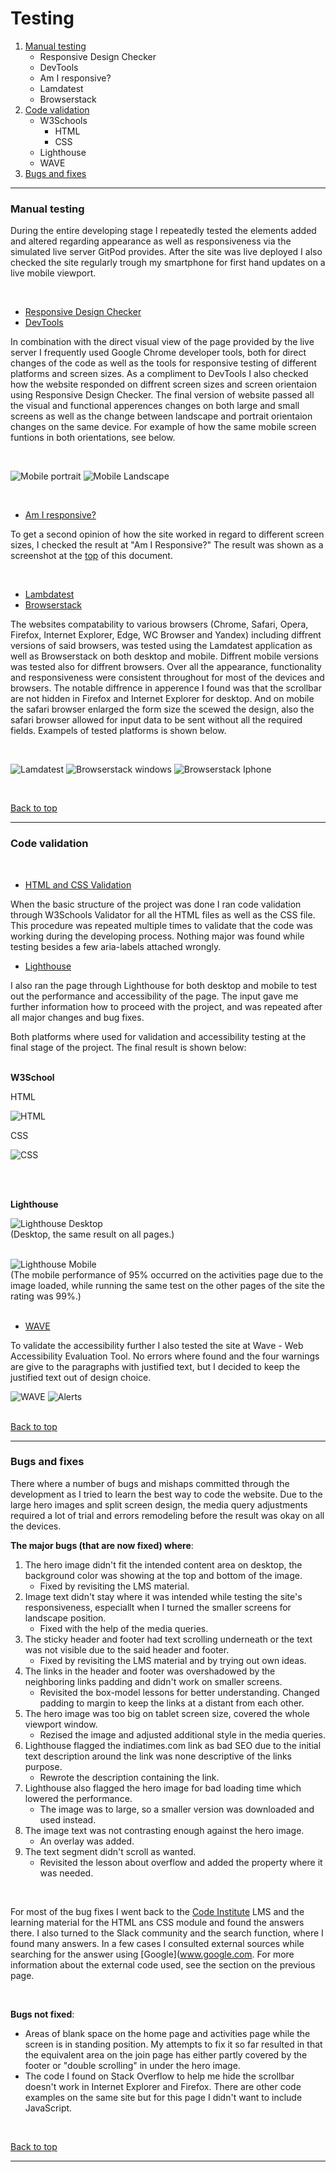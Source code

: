 # **Testing**

1. [Manual testing](#manual-testing)
    - Responsive Design Checker
    - DevTools
    - Am I responsive?
    - Lamdatest
    - Browserstack
2. [Code validation](#code-validation)
    - W3Schools
        - HTML
        - CSS
    - Lighthouse
    - WAVE
3. [Bugs and fixes](#bugs-and-fixes)

---

### **Manual testing**

During the entire developing stage I repeatedly tested the elements added and altered regarding appearance as well as responsiveness via the simulated live server GitPod provides. After the site was live deployed I also checked the site regularly trough my smartphone for first hand updates on a live mobile viewport.

<br>

- [Responsive Design Checker](https://responsivedesignchecker.com)
- [DevTools](https://developer.chrome.com/docs/devtools/)

In combination with the direct visual view of the page provided by the live server I frequently used Google Chrome developer tools, both for direct changes of the code as well as the tools for responsive testing of different platforms and screen sizes. As a compliment to DevTools I also checked how the website responded on diffrent screen sizes and screen orientaion using Responsive Design Checker. The final version of website passed all the visual and functional apperences changes on both large and small screens as well as the change between landscape and portrait orientaion changes on the same device. For example of how the same mobile screen funtions in both orientations, see below.

<br>

![Mobile portrait](/assets/images/readme/samsung-portrait.png) ![Mobile Landscape](/assets/images/readme/samsung-landscape.png)

<br>

- [Am I responsive?](http://ami.responsivedesign.is/)

To get a second opinion of how the site worked in regard to different screen sizes, I checked the result at "Am I Responsive?" The result was shown as a screenshot at the [top](#beerlicious) of this document.

<br>

- [Lambdatest](https://lambdatest.com)
- [Browserstack](https://browserstack.com)

The websites compatability to various browsers (Chrome, Safari, Opera, Firefox, Internet Explorer, Edge, WC Browser and Yandex) including diffrent versions of said browsers, was tested using the Lamdatest application as well as Browserstack on both desktop and mobile. Diffrent mobile versions was tested also for diffrent browsers. Over all the appearance, functionality and responsiveness were consistent throughout for most of the devices and browsers. The notable diffrence in apperence I found was that the scrollbar are not hidden in Firefox and Internet Explorer for desktop. And on mobile the safari browser enlarged the form size the scewed the design, also the safari browser allowed for input data to be sent without all the required fields. Exampels of tested platforms is shown below.

<br>

![Lamdatest](assets/images/readme/lambdatest.png) ![Browserstack windows](assets/images/readme/browserstack-windows.png) ![Browserstack Iphone](assets/images/readme/browserstack-iphone.png)

<br>

[Back to top](#testing)

---

### **Code validation**
<br>

- [HTML and CSS Validation](https://www.w3schools.com/) 

When the basic structure of the project was done I ran code validation through W3Schools Validator for all the HTML files as well as the CSS file. This procedure was repeated multiple times to validate that the code was working during the developing process. Nothing major was found while testing besides a few aria-labels attached wrongly.
<br>

- [Lighthouse](https://developers.google.com/web/tools/lighthouse)

I also ran the page through Lighthouse for both desktop and mobile to test out the performance and accessibility of the page. The input gave me further information how to proceed with the project, and was repeated after all major changes and bug fixes. 
<br>

Both platforms where used for validation and accessibility testing at the final stage of the project. The final result is shown below: 
<br>
<br>

**W3School**

HTML<br>

![HTML](assets/images/readme/w3s-validator-final.png)
<br>

CSS
<br>

![CSS](assets/images/readme/End-test%20CSS.png)

<br>
<br>

**Lighthouse** 

![Lighthouse Desktop](assets/images/readme/lighthouse-final-desktop.png)
<br>
(Desktop, the same result on all pages.)
<br>
<br>

![Lighthouse Mobile](assets/images/readme/lighthouse-mobile-finished.png)
<br>
(The mobile performance of 95% occurred on the activities page due to the image loaded, while running the same test on the other pages of the site the rating was 99%.)
<br>
<br>

- [WAVE](https://wave.webaim.org/)

To validate the accessibility further I also tested the site at Wave - Web Accessibility Evaluation Tool. No errors where found and the four warnings are give to the paragraphs with justified text, but I decided to keep the justified text out of design choice.

![WAVE](assets/images/readme/accessibility.png) ![Alerts](assets/images/readme/alerts.png)
<br>
<br>

[Back to top](#testing)

---


### **Bugs and fixes**
There where a number of bugs and mishaps committed through the development as I tried to learn the best way to code the website. Due to the large hero images and split screen design, the media query adjustments required a lot of trial and errors remodeling before the result was okay on all the devices. 

**The major bugs (that are now fixed) where**: <br>
1. The hero image didn't fit the intended content area on desktop, the background color was showing at the top and bottom of the image.
    - Fixed by revisiting the LMS material.
2. Image text didn't stay where it was intended while testing the site's responsiveness, especiallt when I turned the smaller screens for landscape position.
    - Fixed with the help of the media queries.
3. The sticky header and footer had text scrolling underneath or the text was not visible due to the said header and footer.
    - Fixed by revisiting the LMS material and by trying out own ideas.
4. The links in the header and footer was overshadowed by the neighboring links padding and didn't work on smaller screens.
    - Revisited the box-model lessons for better understanding. Changed padding to margin to keep the links at a distant from each other.
5. The hero image was too big on tablet screen size, covered the whole viewport window.
    - Rezised the image and adjusted additional style in the media queries.
6. Lighthouse flagged the indiatimes.com link as bad SEO due to the initial text description around the link was none descriptive of the links purpose.
    - Rewrote the description containing the link.
7. Lighthouse also flagged the hero image for bad loading time which lowered the performance.
    - The image was to large, so a smaller version was downloaded and used instead. 
8. The image text was not contrasting enough against the hero image.
    - An overlay was added.
9. The text segment didn't scroll as wanted.
    - Revisited the lesson about overflow and added the property where it was needed.

<br>

For most of the bug fixes I went back to the [Code Institute](https://codeinstitute.net/) LMS and the learning material for the HTML ans CSS module and found the answers there. I also turned to the Slack community and the search function, where I found many answers. In a few cases I consulted external sources while searching for the answer using [Google](www.google.com. For more information about the external code used, see the section on the previous page.

<br>

**Bugs not fixed**:
- Areas of blank space on the home page and activities page while the screen is in standing position. My attempts to fix it so far resulted in that the equivalent area on the join page has either partly covered by the footer or "double scrolling" in under the hero image.
- The code I found on Stack Overflow to help me hide the scrollbar doesn't work in Internet Explorer and Firefox. There are other code examples on the same site but for this page I didn't want to include JavaScript.
<br>

[Back to top](#testing)

---